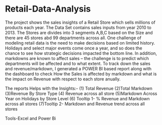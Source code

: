 # Retail-Data-Analysis
The project shows the sales insights of a Retail Store  which sells millions of products each year. 
The Data Set contains sales inputs from year 2010 to 2013. The Stores are divides into 3 segments A,B,C based on the Size and there are 45 stores abd 99 departments across all. 
One challenge of modeling retail data is the need to make decisions based on limited history. 
Holidays and select major events come once a year, and so does the chance to see how strategic decisions impacted the bottom line. 
In addition, markdowns are known to affect sales – the challenge is to predict which departments will be affected and to what extent.
To track down the sales and revenue/markdown, I generated a POWER BI based report along with the dashboard to check How the Sales is affected by markdown and what is the impact on Revenue with respect to each store anually.

The reports Helps with the Insights:-
(1) Total Revenue (2)Total Markdown (3)Revenue By Store Type (4) Revenue across all store (5)Markdown Across Year on Holidays by Store Level (6) Tooltip 1- % Revenue and Markdown across all stores (7)Tooltip 2- Markdown and Revenue trend across all stores

Tools-Excel and Power Bi
